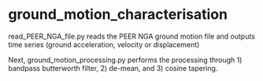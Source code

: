 # ground_motion_characterisation

read_PEER_NGA_file.py reads the PEER NGA ground motion file and outputs time series (ground acceleration, velocity or displacement)

Next, ground_motion_processing.py performs the processing through 1) bandpass butterworth filter, 2) de-mean, and 3) cosine tapering.
